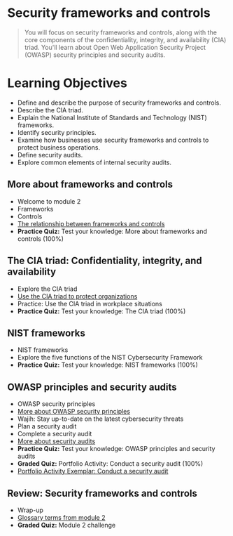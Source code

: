 # Security frameworks and controls
> You will focus on security frameworks and controls, along with the core components of the confidentiality, integrity, and availability (CIA) triad. You'll learn about Open Web Application Security Project (OWASP) security principles and security audits.
# Learning Objectives
- Define and describe the purpose of security frameworks and controls.
- Describe the CIA triad.
- Explain the National Institute of Standards and Technology (NIST) frameworks.
- Identify security principles.
- Examine how businesses use security frameworks and controls to protect business operations.
- Define security audits.
- Explore common elements of internal security audits.
## More about frameworks and controls
- Welcome to module 2
- Frameworks
- Controls
- [The relationship between frameworks and controls](https://github.com/KailaniBailey/Google-Cybersecurity-Professional-Certificate/tree/main/Course%202:%20Play%20It%20Safe:%20Manage%20Security%20Risks/Week%202:%20Security%20frameworks%20and%20controls/The%20relationship%20between%20frameworks%20and%20controls)
- **Practice Quiz:** Test your knowledge: More about frameworks and controls (100%)
## The CIA triad: Confidentiality, integrity, and availability
- Explore the CIA triad
- [Use the CIA triad to protect organizations](https://github.com/KailaniBailey/Google-Cybersecurity-Professional-Certificate/tree/main/Course%202:%20Play%20It%20Safe:%20Manage%20Security%20Risks/Week%202:%20Security%20frameworks%20and%20controls/Use%20the%20CIA%20triad%20to%20protect%20organizations)
- Practice: Use the CIA triad in workplace situations
- **Practice Quiz:** Test your knowledge: The CIA triad (100%)
## NIST frameworks
- NIST frameworks
- Explore the five functions of the NIST Cybersecurity Framework
- **Practice Quiz:** Test your knowledge: NIST frameworks (100%)
## OWASP principles and security audits
- OWASP security principles
- [More about OWASP security principles](https://github.com/KailaniBailey/Google-Cybersecurity-Professional-Certificate/tree/main/Course%202%3A%20Play%20It%20Safe%3A%20Manage%20Security%20Risks/Week%202%3A%20Security%20frameworks%20and%20controls)
- Wajih: Stay up-to-date on the latest cybersecurity threats
- Plan a security audit
- Complete a security audit
- [More about security audits](https://github.com/KailaniBailey/Google-Cybersecurity-Professional-Certificate/tree/main/Course%202:%20Play%20It%20Safe:%20Manage%20Security%20Risks/Week%202:%20Security%20frameworks%20and%20controls/More%20about%20security%20audits)
- **Practice Quiz:** Test your knowledge: OWASP principles and security audits
- **Graded Quiz:** Portfolio Activity: Conduct a security audit (100%)
- [Portfolio Activity Exemplar: Conduct a security audit](https://github.com/KailaniBailey/Google-Cybersecurity-Professional-Certificate/blob/main/Course%202%3A%20Play%20It%20Safe%3A%20Manage%20Security%20Risks/Week%202%3A%20Security%20frameworks%20and%20controls/Controls%20and%20compliance%20checklist%20exemplar.pdf)
## Review: Security frameworks and controls
- Wrap-up
- [Glossary terms from module 2](https://github.com/KailaniBailey/Google-Cybersecurity-Professional-Certificate/tree/main/Course%202:%20Play%20It%20Safe:%20Manage%20Security%20Risks/Week%202:%20Security%20frameworks%20and%20controls/Glossary%20terms%20from%20module%202)
- **Graded Quiz:** Module 2 challenge
